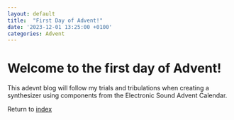 ```yaml
---
layout: default
title:  "First Day of Advent!"
date: '2023-12-01 13:25:00 +0100'
categories: Advent
---
```


# Welcome to the first day of Advent!
This adevnt blog will follow my trials and tribulations when creating a synthesizer using components from the Electronic Sound Advent Calendar.

Return to [index](/index.html "Home")